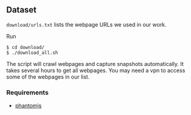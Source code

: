 ## Dataset

`download/urls.txt` lists the webpage URLs we used in our work.

Run

```shell
$ cd download/
$ ./download_all.sh
```

The script will crawl webpages and capture snapshots automatically. It takes several hours to get all webpages. You may need a vpn to access some of the webpages in our list.

### Requirements

- [phantomjs](https://github.com/ariya/phantomjs)

